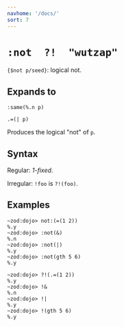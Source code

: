 ```yaml
---
navhome: '/docs/'
sort: 7
---
```


# `:not  ?!  "wutzap"`

`{$not p/seed}`: logical not.

## Expands to

    :same(%.n p)

    .=(| p)

Produces the logical "not" of `p`.

## Syntax

Regular: *1-fixed*.

Irregular: `!foo` is `?!(foo)`.

## Examples

    ~zod:dojo> not:(=(1 2))
    %.y
    ~zod:dojo> :not(&)
    %.n
    ~zod:dojo> :not(|)
    %.y
    ~zod:dojo> :not(gth 5 6)
    %.y

    ~zod:dojo> ?!(.=(1 2))
    %.y
    ~zod:dojo> !&
    %.n
    ~zod:dojo> !|
    %.y
    ~zod:dojo> !(gth 5 6)
    %.y
